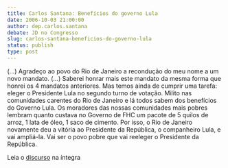 ```yaml
---
title: Carlos Santana: Benefícios do governo Lula
date: 2006-10-03 21:00:00
author: dep.carlos.santana
debate: JD no Congresso
slug: carlos-santana-beneficios-do-governo-lula
status: publish 
type: post
---
```


(...) Agradeço ao povo do Rio de Janeiro a recondução do meu nome a um novo mandato. (...) Saberei honrar mais este mandato da mesma forma que honrei os 4 mandatos anteriores. Mas temos ainda de cumprir uma tarefa: eleger o Presidente Lula no segundo turno de votação. Milito nas comunidades carentes do Rio de Janeiro e lá todos sabem dos benefícios do Governo Lula. Os moradores das nossas comunidades mais pobres lembram quanto custava no Governo de FHC um pacote de 5 quilos de arroz, 1 lata de óleo, 1 saco de cimento. Por isso, o Rio de Janeiro novamente deu a vitória ao Presidente da República, o companheiro Lula, e vai ampliá-la. Vai ser o povo pobre que vai reeleger o Presidente da República.


Leia o [discurso](http://www.camara.gov.br/internet/plenario/notas/ordinari/v031006.pdf) na íntegra


